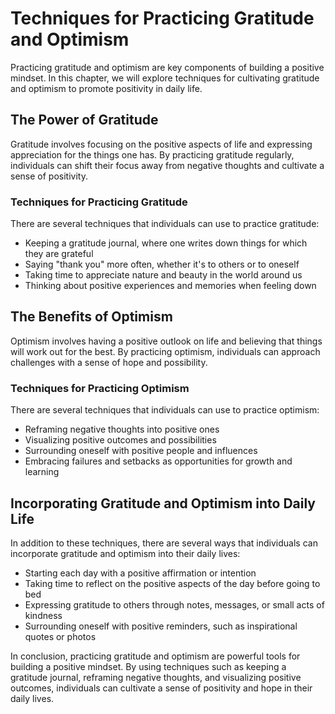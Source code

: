 Techniques for Practicing Gratitude and Optimism
======================================================================================

Practicing gratitude and optimism are key components of building a positive mindset. In this chapter, we will explore techniques for cultivating gratitude and optimism to promote positivity in daily life.

The Power of Gratitude
----------------------

Gratitude involves focusing on the positive aspects of life and expressing appreciation for the things one has. By practicing gratitude regularly, individuals can shift their focus away from negative thoughts and cultivate a sense of positivity.

### Techniques for Practicing Gratitude

There are several techniques that individuals can use to practice gratitude:

* Keeping a gratitude journal, where one writes down things for which they are grateful
* Saying "thank you" more often, whether it's to others or to oneself
* Taking time to appreciate nature and beauty in the world around us
* Thinking about positive experiences and memories when feeling down

The Benefits of Optimism
------------------------

Optimism involves having a positive outlook on life and believing that things will work out for the best. By practicing optimism, individuals can approach challenges with a sense of hope and possibility.

### Techniques for Practicing Optimism

There are several techniques that individuals can use to practice optimism:

* Reframing negative thoughts into positive ones
* Visualizing positive outcomes and possibilities
* Surrounding oneself with positive people and influences
* Embracing failures and setbacks as opportunities for growth and learning

Incorporating Gratitude and Optimism into Daily Life
----------------------------------------------------

In addition to these techniques, there are several ways that individuals can incorporate gratitude and optimism into their daily lives:

* Starting each day with a positive affirmation or intention
* Taking time to reflect on the positive aspects of the day before going to bed
* Expressing gratitude to others through notes, messages, or small acts of kindness
* Surrounding oneself with positive reminders, such as inspirational quotes or photos

In conclusion, practicing gratitude and optimism are powerful tools for building a positive mindset. By using techniques such as keeping a gratitude journal, reframing negative thoughts, and visualizing positive outcomes, individuals can cultivate a sense of positivity and hope in their daily lives.
